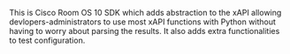 This is Cisco Room OS 10 SDK which adds abstraction to the xAPI allowing devlopers-administrators to use most xAPI functions with Python
without having to worry about parsing the results.
It also adds extra functionalities to test configuration.